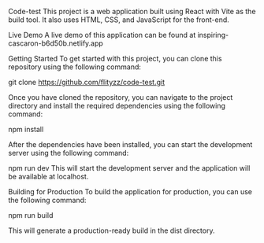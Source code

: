 Code-test
This project is a web application built using React with Vite as the build tool. It also uses HTML, CSS, and JavaScript for the front-end.

Live Demo
A live demo of this application can be found at inspiring-cascaron-b6d50b.netlify.app

Getting Started
To get started with this project, you can clone this repository using the following command:

git clone https://github.com/flityzz/code-test.git

Once you have cloned the repository, you can navigate to the project directory and install the required dependencies using the following command:

npm install

After the dependencies have been installed, you can start the development server using the following command:

npm run dev
This will start the development server and the application will be available at localhost.

Building for Production
To build the application for production, you can use the following command:

npm run build

This will generate a production-ready build in the dist directory.
